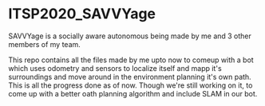 # ITSP2020_SAVVYage

SAVVYage is a socially aware autonomous being made by me and 3 other members of my team. 

This repo contains all the files made by me upto now to comeup with a bot which uses odometry and sensors to localize itself and mapp it's surroundings and move around in the environment planning it's own path.
This is all the progress done as of now. Though we're still working on it, to come up with a better oath planning algorithm and include SLAM in our bot.
